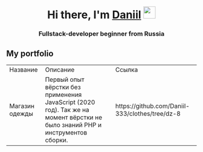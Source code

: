 <h1 align="center">Hi there, I'm <a href="https://daniilshat.ru/" target="_blank">Daniil</a> 
<img src="https://github.com/blackcater/blackcater/raw/main/images/Hi.gif" height="32"/></h1>
<h3 align="center">Fullstack-developer beginner from Russia</h3>

<h2>My portfolio</h2>
<table width=100%>
  <tr>
    <td>Название</td>
    <td>Описание</td>
    <td>Ссылка</td>
  </tr>
  <tr>
    <td>Магазин одежды</td>
    <td>Первый опыт вёрстки без применения JavaScript (2020 год). Так же на момент вёрстки не было знаний PHP и инструментов сборки.</td>
    <td>https://github.com/Daniil-333/clothes/tree/dz-8</td>
  </tr>
</table>

<!--
**Daniil-333/Daniil-333** is a ✨ _special_ ✨ repository because its `README.md` (this file) appears on your GitHub profile.

Here are some ideas to get you started:

- 🔭 I’m currently working on ...
- 🌱 I’m currently learning ...
- 👯 I’m looking to collaborate on ...
- 🤔 I’m looking for help with ...
- 💬 Ask me about ...
- 📫 How to reach me: ...
- 😄 Pronouns: ...
- ⚡ Fun fact: ...
-->

